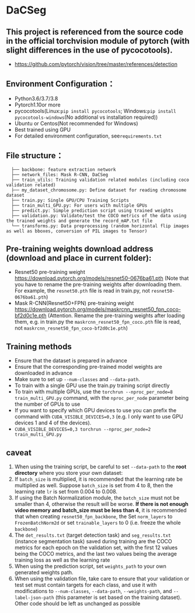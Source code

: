 # DaCSeg

## This project is referenced from the source code in the official torchvision module of pytorch (with slight differences in the use of pycocotools).
* https://github.com/pytorch/vision/tree/master/references/detection

## Environment Configuration：
* Python3.6/3.7/3.8
* Pytorch1.10or more
* pycocotools(Linux:`pip install pycocotools`; Windows:`pip install pycocotools-windows`(No additional vs installation required))
* Ubuntu or Centos(Not recommended for Windows)
* Best trained using GPU
* For detailed environment configuration, see`requirements.txt`

## File structure：
```
  ├── backbone: feature extraction network
  ├── network_files: Mask R-CNN, DaCSeg
  ├── train_utils: Training validation related modules (including coco validation related)
  ├── my_dataset_chromosome.py: Define dataset for reading chromosome dataset
  ├── train.py: Single GPU/CPU Training Scripts
  ├── train_multi_GPU.py: For users with multiple GPUs
  ├── predict.py: Simple prediction script using trained weights
  ├── validation.py: Validate/test the COCO metrics of the data using the trained weights and generate the record_mAP.txt file
  └── transforms.py: Data preprocessing (random horizontal flip images as well as bboxes, conversion of PIL images to Tensor)
```

## Pre-training weights download address (download and place in current folder):
* Resnet50 pre-training weight https://download.pytorch.org/models/resnet50-0676ba61.pth (Note that you have to rename the pre-training weights after downloading them.
For example, the `resnet50.pth` file is read in train.py, not `resnet50-0676ba61.pth`)
* Mask R-CNN(Resnet50+FPN) pre-training weight https://download.pytorch.org/models/maskrcnn_resnet50_fpn_coco-bf2d0c1e.pth (Attention.
Rename the pre-training weights after loading them, e.g. in train.py the `maskrcnn_resnet50_fpn_coco.pth` file is read, not `maskrcnn_resnet50_fpn_coco-bf2d0c1e.pth`)
 
 

## Training methods
* Ensure that the dataset is prepared in advance
* Ensure that the corresponding pre-trained model weights are downloaded in advance
* Make sure to set up `--num-classes` and `--data-path`.
* To train with a single GPU use the train.py training script directly
* To train with multiple GPUs, use the `torchrun --nproc_per_node=8 train_multi_GPU.py` command, with the `nproc_per_node` parameter being the number of GPUs to use
* If you want to specify which GPU devices to use you can prefix the command with `CUDA_VISIBLE_DEVICES=0,3` (e.g. I only want to use GPU devices 1 and 4 of the devices).
* `CUDA_VISIBLE_DEVICES=0,3 torchrun --nproc_per_node=2 train_multi_GPU.py`

## caveat
1. When using the training script, be careful to set `--data-path` to the **root directory** where you store your own dataset:
2. If `batch_size` is multiplied, it is recommended that the learning rate be multiplied as well. Suppose `batch_size` is set from 4 to 8, then the learning rate `lr` is set from 0.004 to 0.008.
3. If using the Batch Normalization module, the `batch_size` must not be smaller than 4, otherwise the result will be worse. **If there is not enough video memory and batch_size must be less than 4**, it is recommended that when creating `resnet50_fpn_backbone`, the Set `norm_layers` to `FrozenBatchNorm2d` or set `trainable_layers` to 0 (i.e. freeze the whole `backbone`)
4. The `det_results.txt` (target detection task) and `seg_results.txt` (instance segmentation task) saved during training are the COCO metrics for each epoch on the validation set, with the first 12 values being the COCO metrics, and the last two values being the average training loss as well as the learning rate
5. When using the prediction script, set `weights_path` to your own generated weights path.
6. When using the validation file, take care to ensure that your validation or test set must contain targets for each class, and use it with modifications to `--num-classes`, `--data-path`, `--weights-path`, and
`--label-json-path` (this parameter is set based on the training dataset). Other code should be left as unchanged as possible

